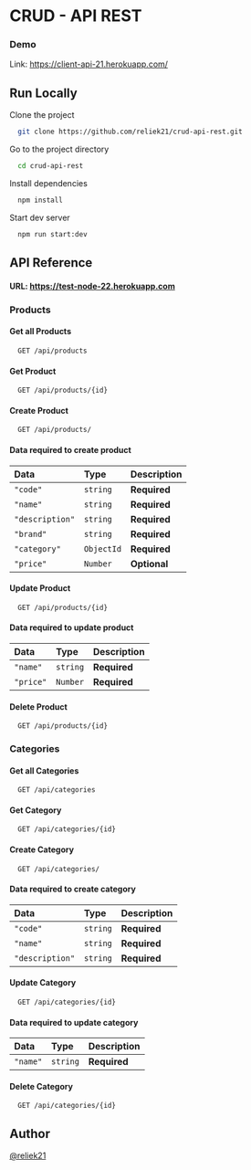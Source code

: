 
# CRUD - API REST
### Demo
Link: https://client-api-21.herokuapp.com/

## Run Locally

Clone the project

```bash
  git clone https://github.com/reliek21/crud-api-rest.git
```

Go to the project directory

```bash
  cd crud-api-rest
```

Install dependencies

```bash
  npm install
```

Start dev server

```bash
  npm run start:dev
```


## API Reference

#### URL: https://test-node-22.herokuapp.com

### Products
#### Get all Products

```http
  GET /api/products
```

#### Get Product

```http
  GET /api/products/{id}
```

#### Create Product

```http
  GET /api/products/
```

#### Data required to create product

| Data | Type     | Description      |
| :-------- | :------- | :-----------|
| `"code"` | `string` | **Required** |
| `"name"` | `string` | **Required** |
| `"description"` | `string` | **Required** |
| `"brand"` | `string` | **Required** |
| `"category"` | `ObjectId` | **Required** |
| `"price"` | `Number` | **Optional** |


#### Update Product

```http
  GET /api/products/{id}
```

#### Data required to update product

| Data | Type     | Description      |
| :-------- | :------- | :-----------|
| `"name"` | `string` | **Required** |
| `"price"` | `Number` | **Required** |


#### Delete Product

```http
  GET /api/products/{id}
```


### Categories
#### Get all Categories

```http
  GET /api/categories
```

#### Get Category

```http
  GET /api/categories/{id}
```

#### Create Category

```http
  GET /api/categories/
```

#### Data required to create category

| Data | Type     | Description      |
| :-------- | :------- | :-----------|
| `"code"` | `string` | **Required** |
| `"name"` | `string` | **Required** |
| `"description"` | `string` | **Required** |


#### Update Category

```http
  GET /api/categories/{id}
```

#### Data required to update category

| Data | Type     | Description      |
| :-------- | :------- | :-----------|
| `"name"` | `string` | **Required** |


#### Delete Category

```http
  GET /api/categories/{id}
```
## Author

[@reliek21](https://www.github.com/reliek21)

